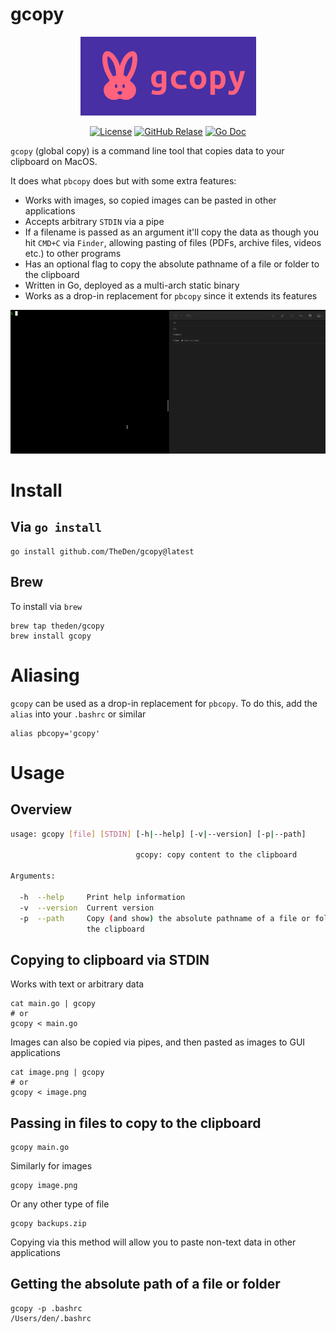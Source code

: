 # gcopy

<p align="center">
  <img alt="copy Logo" src="https://raw.githubusercontent.com/TheDen/gcopy/main/.github/logo.png" />
</p>

<div align="center">

[![License](https://img.shields.io/github/license/TheDen/gcopy?style=flat-square)](/LICENCE)
[![GitHub Relase](https://img.shields.io/github/v/release/TheDen/gcopy?style=flat-square)](https://github.com/TheDen/gcopy/releases/latest)
[![Go Doc](https://img.shields.io/badge/godoc-reference-blue.svg?style=flat-square)](https://pkg.go.dev/github.com/TheDen/gcopy)

</div>

`gcopy` (global copy) is a command line tool that copies data to your clipboard on MacOS. 

It does what `pbcopy` does but with some extra features:

* Works with images, so copied images can be pasted in other applications
* Accepts arbitrary `STDIN` via a pipe
* If a filename is passed as an argument it'll copy the data as though you hit `CMD+C` via `Finder`, allowing pasting of files (PDFs, archive files, videos etc.) to other programs
* Has an optional flag to copy the absolute pathname of a file or folder to the clipboard
* Written in Go, deployed as a multi-arch static binary
* Works as a drop-in replacement for `pbcopy` since it extends its features

![gcopy](./gcopy-usage-example.gif)

# Install

## Via `go install`

```shell
go install github.com/TheDen/gcopy@latest
```

## Brew

To install via `brew`

```shell
brew tap theden/gcopy
brew install gcopy
```

# Aliasing

`gcopy` can be used as a drop-in replacement for `pbcopy`. To do this, add the `alias` into your `.bashrc` or similar

```shell
alias pbcopy='gcopy'
```

# Usage

## Overview

```bash
usage: gcopy [file] [STDIN] [-h|--help] [-v|--version] [-p|--path]

                            gcopy: copy content to the clipboard

Arguments:

  -h  --help     Print help information
  -v  --version  Current version
  -p  --path     Copy (and show) the absolute pathname of a file or folder to
                 the clipboard
```


## Copying to clipboard via STDIN

Works with text or arbitrary data

```shell
cat main.go | gcopy
# or
gcopy < main.go
```

Images can also be copied via pipes, and then pasted as images to GUI applications


```shell
cat image.png | gcopy
# or 
gcopy < image.png
```

## Passing in files to copy to the clipboard

```shell
gcopy main.go
```

Similarly for images

```shell
gcopy image.png
```

Or any other type of file

```shell
gcopy backups.zip
```

Copying via this method will allow you to paste non-text data in other applications


## Getting the absolute path of a file or folder

```shell
gcopy -p .bashrc
/Users/den/.bashrc
```
